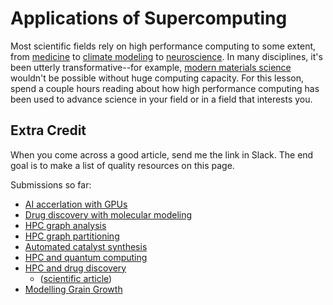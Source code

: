 ---
---

# Applications of Supercomputing

Most scientific fields rely on high performance computing to some extent, from [medicine](https://foldingathome.org/dig-deeper) to [climate modeling](https://github.com/NOAA-GFDL/GFDL_atmos_cubed_sphere/blob/main/docs/fv3_technical_2021.pdf) to [neuroscience](https://www.humanbrainproject.eu/en/science-development/focus-areas/simulations/). In many disciplines, it's been utterly transformative--for example, [modern materials science](https://phys.org/news/2014-07-supercomputers-reveal-strange-stress-induced-world.html) wouldn't be possible without huge computing capacity. For this lesson, spend a couple hours reading about how high performance computing has been used to advance science in your field or in a field that interests you.

## Extra Credit

When you come across a good article, send me the link in Slack. The end goal is to make a list of quality resources on this page.

Submissions so far:

- [AI accerlation with GPUs](https://blogs.nvidia.com/blog/accelerating-ai-artificial-intelligence-gpus/)
- [Drug discovery with molecular modeling](https://www.mdpi.com/1420-3049/24/9/1693)
- [HPC graph analysis](https://sites.cs.ucsb.edu/~gilbert/cs140/notes/HendricksonBerry.pdf)
- [HPC graph partitioning](https://citeseerx.ist.psu.edu/document?repid=rep1&type=pdf&doi=184a87a7e72888ddbca49bd9de6fa826c9f4c149)
- [Automated catalyst synthesis](https://www.nature.com/articles/s44160-023-00424-1?et_rid=987561522&et_cid=4983836)
- [HPC and quantum computing](https://www.engineering.com/story/hpc-closing-the-gap-with-quantum-computing-advantage)
- [HPC and drug discovery](https://link.springer.com/book/10.1007/978-1-0716-3449-3)
    - ([scientific article](https://www.ncbi.nlm.nih.gov/pmc/articles/PMC7107815/))
- [Modelling Grain Growth](https://www.sciencedirect.com/science/article/pii/S0927025622005900?via%3Dihub)
